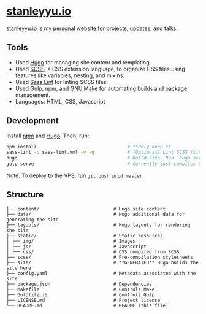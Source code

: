[stanleyyu.io](https://stanleyyu.io)
====================================

[stanleyyu.io](https://stanleyyu.io) is my personal website for projects, updates, and talks.

## Tools
- Used [Hugo][hugo] for managing site content and templating.
- Used [SCSS][sass], a CSS extension language, to organize CSS files using features like variables, nesting, and mixins.
- Used [Sass Lint][sass-lint] for linting SCSS files.
- Used [Gulp][gulp], [npm][node], and [GNU Make][make] for automating builds and package management.
- Languages: HTML, CSS, Javascript

## Development

Install [npm][node] and [Hugo][hugo]. Then, run:

```bash
npm install                                 # **Only once.**
sass-lint -c sass-lint.yml -v -q            # (Optional) Lint SCSS files.
hugo                                        # Build site. Run `hugo server` to serve on localhost:1313.
gulp serve                                  # Currently just compiles SCSS stylesheets.
```

Note: To deploy to the VPS, run `git push prod master`.

## Structure

```
├── content/                           # Hugo site content
├── data/                              # Hugo additional data for generating the site
├── layouts/                           # Hugo layouts for rendering the site
├─┬ static/                            # Static resources
│ ├── img/                             # Images
│ ├── js/                              # Javascript
│ └── css/                             # CSS compiled from SCSS
├── scss/                              # Pre-compilation stylesheets
├── site/                              # **GENERATED** Hugo builds the site here
├── config.yaml                        # Metadata associated with the site
├── package.json                       # Dependencies
├── Makefile                           # Controls Make
├── Gulpfile.js                        # Controls Gulp
├── LICENSE.md                         # Project license
└── README.md                          # README (this file)
```

[gulp]: https://gulpjs.com/
[hugo]: https://gohugo.io/
[make]: https://www.gnu.org/software/make/
[node]: https://nodejs.org/en/download/
[sass]: https://sass-lang.com/
[sass-lint]: https://github.com/sasstools/sass-lint
